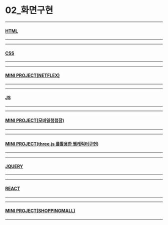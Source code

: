 # 02_화면구현

---
#### [HTML](./01html.md)
---
---
#### [CSS](./02css.md)
---
---
#### [MINI PROJECT(NETFLEX)](./03minipj_netflex.md)
---
---
#### [JS](./04js.md)
---
---
#### [MINI PROJECT(모바일청첩장)](./05minipj_wedding.md)
---
---
#### [MINI PROJECT(three.js 를활용한 웹캐릭터구현)](./webChar.md)
---
---
#### [JQUERY](./06jquery.md)
---
---
#### [REACT](./07react.md)
---
---
#### [MINI PROJECT(SHOPPINGMALL)](./08shopping.md)
---







